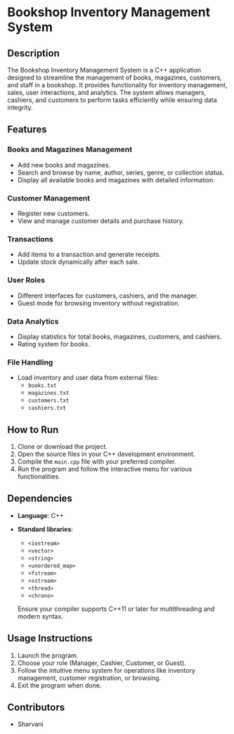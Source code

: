 # Bookshop Inventory Management System

## Description
The Bookshop Inventory Management System is a C++ application designed to streamline the management of books, magazines, customers, and staff in a bookshop. It provides functionality for inventory management, sales, user interactions, and analytics. The system allows managers, cashiers, and customers to perform tasks efficiently while ensuring data integrity.

## Features

### Books and Magazines Management
- Add new books and magazines.
- Search and browse by name, author, series, genre, or collection status.
- Display all available books and magazines with detailed information.

### Customer Management
- Register new customers.
- View and manage customer details and purchase history.

### Transactions
- Add items to a transaction and generate receipts.
- Update stock dynamically after each sale.

### User Roles
- Different interfaces for customers, cashiers, and the manager.
- Guest mode for browsing inventory without registration.

### Data Analytics
- Display statistics for total books, magazines, customers, and cashiers.
- Rating system for books.

### File Handling
- Load inventory and user data from external files:
  - `books.txt`
  - `magazines.txt`
  - `customers.txt`
  - `cashiers.txt`

## How to Run
1. Clone or download the project.
2. Open the source files in your C++ development environment.
3. Compile the `main.cpp` file with your preferred compiler.
4. Run the program and follow the interactive menu for various functionalities.

## Dependencies
- **Language**: C++
- **Standard libraries**:
  - `<iostream>`
  - `<vector>`
  - `<string>`
  - `<unordered_map>`
  - `<fstream>`
  - `<sstream>`
  - `<thread>`
  - `<chrono>`
  
  Ensure your compiler supports C++11 or later for multithreading and modern syntax.

## Usage Instructions
1. Launch the program.
2. Choose your role (Manager, Cashier, Customer, or Guest).
3. Follow the intuitive menu system for operations like inventory management, customer registration, or browsing.
4. Exit the program when done.

## Contributors
- Sharvani
